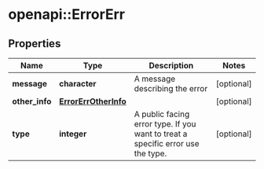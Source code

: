 # openapi::ErrorErr


## Properties
Name | Type | Description | Notes
------------ | ------------- | ------------- | -------------
**message** | **character** | A message describing the error | [optional] 
**other_info** | [**ErrorErrOtherInfo**](Error_Err_other_info.md) |  | [optional] 
**type** | **integer** | A public facing error type. If you want to treat a specific error use the type. | [optional] 



